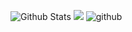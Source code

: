 ![Github Stats](https://github-readme-stats.vercel.app/api?username=junyub&show_icons=true)
</a><img src="https://img.shields.io/badge/Notion-000000?style=flat&logo=Notion&logoColor=white"/></a>
![github](https://img.shields.io/badge/github-GIVEME--STAR-red)
